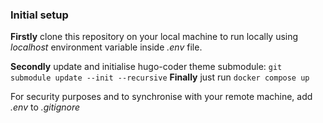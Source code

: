 ### Initial setup
**Firstly** clone this repository on your local machine to run locally using *localhost* environment variable inside *.env* file.

**Secondly** update and initialise hugo-coder theme submodule: `git submodule update --init --recursive`
**Finally** just run `docker compose up`

For security purposes and to synchronise with your remote machine, add *.env* to *.gitignore*
